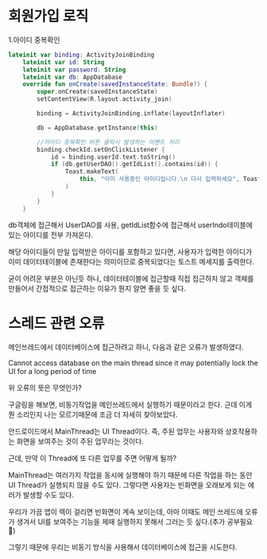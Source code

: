 # 회원가입 로직


<div>1.아이디 중복확인</div>

~~~kotlin
lateinit var binding: ActivityJoinBinding
    lateinit var id: String
    lateinit var password: String
    lateinit var db: AppDatabase
    override fun onCreate(savedInstanceState: Bundle?) {
        super.onCreate(savedInstanceState)
        setContentView(R.layout.activity_join)

        binding = ActivityJoinBinding.inflate(layoutInflater)

        db = AppDatabase.getInstance(this)

        //아이디 중복확인 버튼 클릭시 발생하는 이벤트 처리
        binding.checkId.setOnClickListener {
            id = binding.userId.text.toString()
            if (db.getUserDAO().getIdList().contains(id)) {
                Toast.makeText(
                    this, "이미 사용중인 아이디입니다.\n 다시 입력하세요", Toast.LENGTH_SHORT
                )
            }
        }
    }
~~~


db객체에 접근해서 UserDAO를 사용, getIdList함수에 접근해서 userIndo테이블에 있는 아이디를 전부 가져온다. 


해당 아이디들이 만일 입력받은 아이디를 포함하고 있다면, 사용자가 입력한 아이디가 이미 데이터테이블에 존재한다는
의미이므로 중복되었다는 토스트 메세지를 출력한다. 


굳이 어려운 부분은 아닌듯 하나, 데이터테이블에 접근할때 직접 접근하지 않고 객체를 만들어서 간접적으로 접근하는 이유가 뭔지 알면 좋을 듯 싶다.

# 스레드 관련 오류

메인쓰레드에서 데이터베이스에 접근하려고 하니, 다음과 같은 오류가 발생하였다.


Cannot access database on the main thread since it may potentially lock the UI for a long period of time

<div>위 오류의 뜻은 무엇인가?</div>

구글링을 해보면, 비동기작업을 메인쓰레드에서 실행하기 때문이라고 한다. 근데 이게 뭔 소리인지 나는 모르기때문에 조금 더 자세히 찾아보았다.


안드로이드에서 MainThread는 UI Thread이다. 즉, 주된 업무는 사용자와 상호작용하는 화면을 보여주는 것이 주된 업무라는 것이다.


근데, 만약 이 Thread에 또 다른 업무를 주면 어떻게 될까?

MainThread는 여러가지 작업을 동시에 실행해야 하기 때문에 다른 작업을 하는 동안 UI Thread가 실행되지 않을 수도 있다. 그렇다면 사용자는 빈화면을 오래보게 되는 에러가 발생할 수도 있다.

우리가 가끔 앱이 렉이 걸리면 빈화면이 계속 보이는데, 아마 이때도 메인 쓰레드에 오류가 생겨서 UI를 보여주는 기능을 제때 실행하지 못해서 그러는 듯 싶다.(추가 공부필요🔖)

그렇기 때문에 우리는 비동기 방식을 사용해서 데이터베이스에 접근을 시도한다.





